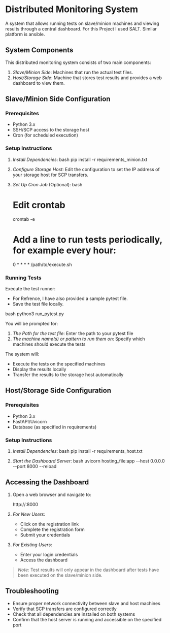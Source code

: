 # Distributed Monitoring System

A system that allows running tests on slave/minion machines and viewing results through a central dashboard. For this Project I used SALT. Similar platform is ansible.

## System Components

This distributed monitoring system consists of two main components:

1. _Slave/Minion Side_: Machines that run the actual test files.
2. _Host/Storage Side_: Machine that stores test results and provides a web dashboard to view them.

## Slave/Minion Side Configuration

### Prerequisites

- Python 3.x
- SSH/SCP access to the storage host
- Cron (for scheduled execution)

### Setup Instructions

1. _Install Dependencies_:
   bash
   pip install -r requirements_minion.txt

2. _Configure Storage Host_:
   Edit the configuration to set the IP address of your storage host for SCP transfers.

3. _Set Up Cron Job_ (Optional):
   bash

   # Edit crontab

   crontab -e

   # Add a line to run tests periodically, for example every hour:

   0 \* \* \* \* /path/to/execute.sh

### Running Tests

Execute the test runner:

- For Refrence, I have also provided a sample pytest file.
- Save the test file locally.

bash
python3 run_pytest.py

You will be prompted for:

1. _The Path for the test file_: Enter the path to your pytest file
2. _The machine name(s) or pattern to run them on_: Specify which machines should execute the tests

The system will:

- Execute the tests on the specified machines
- Display the results locally
- Transfer the results to the storage host automatically

## Host/Storage Side Configuration

### Prerequisites

- Python 3.x
- FastAPI/Uvicorn
- Database (as specified in requirements)

### Setup Instructions

1. _Install Dependencies_:
   bash
   pip install -r requirements_host.txt

2. _Start the Dashboard Server_:
   bash
   uvicorn hosting_file:app --host 0.0.0.0 --port 8000 --reload

## Accessing the Dashboard

1. Open a web browser and navigate to:

   http://<localhost>:8000

2. _For New Users_:

   - Click on the registration link
   - Complete the registration form
   - Submit your credentials

3. _For Existing Users_:
   - Enter your login credentials
   - Access the dashboard

> _Note_: Test results will only appear in the dashboard after tests have been executed on the slave/minion side.

## Troubleshooting

- Ensure proper network connectivity between slave and host machines
- Verify that SCP transfers are configured correctly
- Check that all dependencies are installed on both systems
- Confirm that the host server is running and accessible on the specified port
